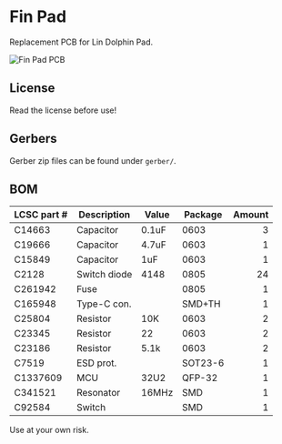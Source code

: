 # Fin Pad

Replacement PCB for Lin Dolphin Pad.

![Fin Pad PCB](https://i.imgur.com/OC5O2SZ.png)

## License

Read the license before use!

## Gerbers

Gerber zip files can be found under `gerber/`.

## BOM

| LCSC part # | Description   | Value | Package  | Amount |
| ----------- | ------------- | ----- | -------- | ------:|
| C14663      | Capacitor     | 0.1uF | 0603     | 3      |
| C19666      | Capacitor     | 4.7uF | 0603     | 1      |
| C15849      | Capacitor     | 1uF   | 0603     | 1      |
| C2128       | Switch diode  | 4148  | 0805     | 24     |
| C261942     | Fuse          |       | 0805     | 1      |
| C165948     | Type-C con.   |       | SMD+TH   | 1      |
| C25804      | Resistor      | 10K   | 0603     | 2      |
| C23345      | Resistor      | 22    | 0603     | 2      |
| C23186      | Resistor      | 5.1k  | 0603     | 2      |
| C7519       | ESD prot.     |       | SOT23-6  | 1      |
| C1337609    | MCU           | 32U2  | QFP-32   | 1      |
| C341521     | Resonator     | 16MHz | SMD      | 1      |
| C92584      | Switch        |       | SMD      | 1      |

Use at your own risk.
